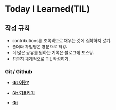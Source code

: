 # Today I Learned(TIL)

## 작성 규칙
- contributions를 초록색으로 채우는 것에 집착하지 않기.
- 폴더와 파일명은 영문으로 작성.
- 더 많은 공유를 원하는 기록은 블로그에 포스팅.
- 꾸준히 체계적으로 TIL 작성하기. 

### Git / Github

- [**Git 이란?**](https://github.com/YeongJae0114/TIL/blob/main/Spring-boot/README.md)


- [**Git 되돌리기**](https://github.com/YeongJae0114/TIL/blob/main/Spring-boot/README.md)

- [**Git**](https://github.com/YeongJae0114/TIL/blob/main/Spring-boot/README.md)

